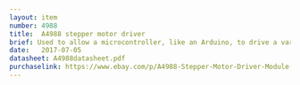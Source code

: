 ```yaml
---
layout: item
number: 4988
title:  A4988 stepper motor driver
brief: Used to allow a microcontroller, like an Arduino, to drive a variety of types of stepper motors which are powered by a separate power supply.
date:   2017-07-05
datasheet: A4988datasheet.pdf
purchaselink: https://www.ebay.com/p/A4988-Stepper-Motor-Driver-Module-for-RepRap-3d-Printer/1170050751?_trksid=p2047675.m4096.l9055
---
```

